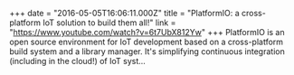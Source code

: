 +++
date = "2016-05-05T16:06:11.000Z"
title = "PlatformIO: a cross-platform IoT solution to build them all!"
link = "https://www.youtube.com/watch?v=6t7UbX812Yw"
+++
PlatformIO is an open source environment for IoT development based on a cross-platform build system and a library manager. It's simplifying continuous integration (including in the cloud!) of IoT syst…
